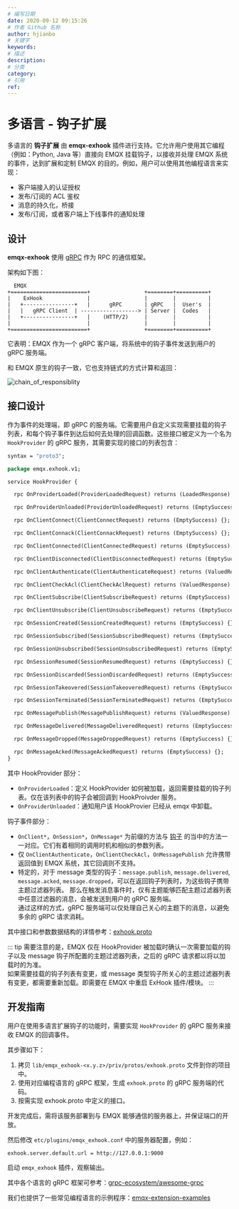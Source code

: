 ```yaml
---
# 编写日期
date: 2020-09-12 09:15:26
# 作者 Github 名称
author: hjianbo
# 关键字
keywords:
# 描述
description:
# 分类
category: 
# 引用
ref:
---
```


# 多语言 - 钩子扩展

多语言的 **钩子扩展** 由 **emqx-exhook** 插件进行支持。它允许用户使用其它编程（例如：Python, Java 等）直接向 EMQX 挂载钩子，以接收并处理 EMQX 系统的事件，达到扩展和定制 EMQX 的目的。例如，用户可以使用其他编程语言来实现：

- 客户端接入的认证授权
- 发布/订阅的 ACL 鉴权
- 消息的持久化，桥接
- 发布/订阅，或者客户端上下线事件的通知处理


## 设计

**emqx-exhook** 使用 [gRPC](https://www.grpc.io) 作为 RPC 的通信框架。

架构如下图：

```
  EMQX
+========================+                 +========+==========+
|    ExHook              |                 |        |          |
|   +----------------+   |      gRPC       | gRPC   |  User's  |
|   |   gRPC Client  | ------------------> | Server |  Codes   |
|   +----------------+   |    (HTTP/2)     |        |          |
|                        |                 |        |          |
+========================+                 +========+==========+
```

它表明：EMQX 作为一个 gRPC 客户端，将系统中的钩子事件发送到用户的 gRPC 服务端。

和 EMQX 原生的钩子一致，它也支持链式的方式计算和返回：

![chain_of_responsiblity](./assets/chain_of_responsiblity.png)


## 接口设计

作为事件的处理端，即 gRPC 的服务端。它需要用户自定义实现需要挂载的钩子列表，和每个钩子事件到达后如何去处理的回调函数。这些接口被定义为一个名为 `HookProvider` 的 gRPC 服务，其需要实现的接口的列表包含：

```protobuf
syntax = "proto3";

package emqx.exhook.v1;

service HookProvider {

  rpc OnProviderLoaded(ProviderLoadedRequest) returns (LoadedResponse) {};

  rpc OnProviderUnloaded(ProviderUnloadedRequest) returns (EmptySuccess) {};

  rpc OnClientConnect(ClientConnectRequest) returns (EmptySuccess) {};

  rpc OnClientConnack(ClientConnackRequest) returns (EmptySuccess) {};

  rpc OnClientConnected(ClientConnectedRequest) returns (EmptySuccess) {};

  rpc OnClientDisconnected(ClientDisconnectedRequest) returns (EmptySuccess) {};

  rpc OnClientAuthenticate(ClientAuthenticateRequest) returns (ValuedResponse) {};

  rpc OnClientCheckAcl(ClientCheckAclRequest) returns (ValuedResponse) {};

  rpc OnClientSubscribe(ClientSubscribeRequest) returns (EmptySuccess) {};

  rpc OnClientUnsubscribe(ClientUnsubscribeRequest) returns (EmptySuccess) {};

  rpc OnSessionCreated(SessionCreatedRequest) returns (EmptySuccess) {};

  rpc OnSessionSubscribed(SessionSubscribedRequest) returns (EmptySuccess) {};

  rpc OnSessionUnsubscribed(SessionUnsubscribedRequest) returns (EmptySuccess) {};

  rpc OnSessionResumed(SessionResumedRequest) returns (EmptySuccess) {};

  rpc OnSessionDiscarded(SessionDiscardedRequest) returns (EmptySuccess) {};

  rpc OnSessionTakeovered(SessionTakeoveredRequest) returns (EmptySuccess) {};

  rpc OnSessionTerminated(SessionTerminatedRequest) returns (EmptySuccess) {};

  rpc OnMessagePublish(MessagePublishRequest) returns (ValuedResponse) {};

  rpc OnMessageDelivered(MessageDeliveredRequest) returns (EmptySuccess) {};

  rpc OnMessageDropped(MessageDroppedRequest) returns (EmptySuccess) {};

  rpc OnMessageAcked(MessageAckedRequest) returns (EmptySuccess) {};
}
```

其中 HookProvider 部分：

- `OnProviderLoaded`：定义 HookProvider 如何被加载，返回需要挂载的钩子列表。仅在该列表中的钩子会被回调到 HookProivder 服务。
- `OnProviderUnloaded`：通知用户该 HookProvier 已经从 emqx 中卸载。

钩子事件部分：

- `OnClient*`，`OnSession*`，`OnMessage*` 为前缀的方法与 [钩子](hooks.md) 的当中的方法一一对应。它们有着相同的调用时机和相似的参数列表。
- 仅 `OnClientAuthenticate`，`OnClientCheckAcl`，`OnMessagePublish` 允许携带返回值到 EMQX 系统，其它回调则不支持。
- 特定的，对于 message 类型的钩子：`message.publish`, `message.delivered`, `message.acked`, `message.dropped`，可以在返回钩子列表时，为这些钩子携带主题过滤器列表。
  那么在触发消息事件时，仅有主题能够匹配主题过滤器列表中任意过滤器的消息，会被发送到用户的 gRPC 服务端。<br />
  通过这样的方式，gRPC 服务端可以仅处理自己关心的主题下的消息，以避免多余的 gRPC 请求消耗。

其中接口和参数数据结构的详情参考：[exhook.proto](https://github.com/emqx/emqx/blob/main-v4.3/apps/emqx_exhook/priv/protos/exhook.proto)

::: tip
需要注意的是，EMQX 仅在 HookProvider 被加载时确认一次需要加载的钩子以及 message 钩子所配置的主题过滤器列表，之后的 gRPC 请求都以将以加载时的为准。<br />
如果需要挂载的钩子列表有变更，或 message 类型钩子所关心的主题过滤器列表有变更，都需要重新加载。即需要在 EMQX 中重启 ExHook 插件/模块。
:::

## 开发指南

用户在使用多语言扩展钩子的功能时，需要实现 `HookProvider` 的 gRPC 服务来接收 EMQX 的回调事件。

其步骤如下：

1. 拷贝 `lib/emqx_exhook-<x.y.z>/priv/protos/exhook.proto` 文件到你的项目中。
2. 使用对应编程语言的 gRPC 框架，生成 `exhook.proto` 的 gRPC 服务端的代码。
3. 按需实现 exhook.proto 中定义的接口。

开发完成后，需将该服务部署到与 EMQX 能够通信的服务器上，并保证端口的开放。

然后修改 `etc/plugins/emqx_exhook.conf` 中的服务器配置，例如：

```
exhook.server.default.url = http://127.0.0.1:9000
```

启动 `emqx_exhook` 插件，观察输出。


其中各个语言的 gRPC 框架可参考：[grpc-ecosystem/awesome-grpc](https://github.com/grpc-ecosystem/awesome-grpc)

我们也提供了一些常见编程语言的示例程序：[emqx-extension-examples](https://github.com/emqx/emqx-extension-examples)
